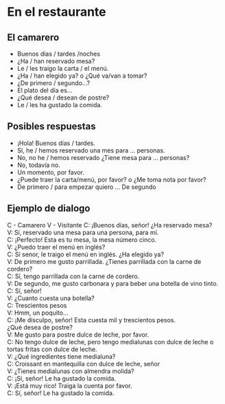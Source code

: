 # En el restaurante

## El camarero
- Buenos días / tardes /noches 
- ¿Ha / han reservado mesa?
- Le / les traigo la carta / el menú.
- ¿Ha / han elegido ya? o ¿Qué va/van a tomar?
- ¿De primero / segundo...?
- El plato del día es...
- ¿Qué desea / desean de postre?
- Le / les ha gustado la comida.

## Posibles respuestas
- ¡Hola! Buenos días / tardes.
- Sí, he / hemos reservado una mes para ... personas.
- No, no he / hemos reservado ¿Tiene mesa para ... personas?
- No, todavía no.
- Un momento, por favor.
- ¿Puede traer la carta/menú, por favor? o ¿Me toma nota por favor?
- De primero / para empezar quiero ... De segundo

## Ejemplo de dialogo
C - Camarero
V - Visitante
C: ¡Buenos días, señor! ¿Ha reservado mesa?  
V: Sí, reservado una mesa para una persona, para mí.  
C: ¡Perfecto! Esta es tu mesa, la mesa número cinco.  
V: ¿Puedo traer el menú en inglés?  
C: Sí senor, le traigo el menú en inglés. ¿Ha elegido ya?  
V: De primero me gusto parrillada. ¿Tienes parrillada con la carne de cordero?  
C: Sí, tengo parrillada con la carne de cordero.  
V: De segundo, me gusto carbonara y para beber una botella de vino tinto.  
C: Sí, señor!  
V: ¿Cuanto cuesta una botella?  
C: Trescientos pesos  
V: Hmm, un poquito...  
C: ¡Me disculpo, señor! 
Esta cuesta mil y trescientos pesos.  
¿Qué desea de postre?  
V: Me gusto para postre dulce de leche, por favor.  
C: No tengo dulce de leche, pero tengo medialunas con dulce de leche o tortas fritas con dulce de leche.  
V: ¿Qué ingredientes tiene medialuna?  
C: Croissant en mantequilla con dulce de leche, señor  
V: ¿Tienes medialunas con almendra molida?  
C: ¡Sí, señor! Le ha gustado la comida.  
V: ¡Está muy rico! Traiga la cuenta por favor.  
C: Sí, señor! Le ha gustado la comida.  